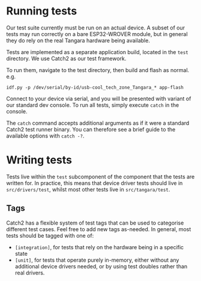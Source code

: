 # Running tests

Our test suite currently must be run on an actual device. A subset of our tests may run correctly on a bare ESP32-WROVER module, but in general they do rely on the real Tangara hardware being available.

Tests are implemented as a separate application build, located in the `test`
directory. We use Catch2 as our test framework.

To run them, navigate to the test directory, then build and flash as normal. e.g.

```
idf.py -p /dev/serial/by-id/usb-cool_tech_zone_Tangara_* app-flash
```

Connect to your device via serial, and you will be presented with 
 variant of our standard dev console. To run all tests, simply execute `catch` in the console.

The `catch` command accepts additional arguments as if it were a standard Catch2 test runner binary. You can therefore see a brief guide to the available options with `catch -?`.

# Writing tests

Tests live within the `test` subcomponent of the component that the tests are written for. In practice, this means that device driver tests should live in `src/drivers/test`, whilst most other tests live in `src/tangara/test`.

## Tags

Catch2 has a flexible system of test tags that can be used to categorise different test cases. Feel free to add new tags as-needed. In general, most tests should be tagged with one of:

- `[integration]`, for tests that rely on the hardware being in a specific state
- `[unit]`, for tests that operate purely in-memory, either without any additional device drivers needed, or by using test doubles rather than real drivers.

